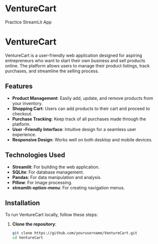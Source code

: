 # VentureCart
Practice StreamLit App
# VentureCart

VentureCart is a user-friendly web application designed for aspiring entrepreneurs who want to start their own business and sell products online. The platform allows users to manage their product listings, track purchases, and streamline the selling process.

## Features

- **Product Management**: Easily add, update, and remove products from your inventory.
- **Shopping Cart**: Users can add products to their cart and proceed to checkout.
- **Purchase Tracking**: Keep track of all purchases made through the platform.
- **User -Friendly Interface**: Intuitive design for a seamless user experience.
- **Responsive Design**: Works well on both desktop and mobile devices.

## Technologies Used

- **Streamlit**: For building the web application.
- **SQLite**: For database management.
- **Pandas**: For data manipulation and analysis.
- **Pillow**: For image processing.
- **streamlit-option-menu**: For creating navigation menus.

## Installation

To run VentureCart locally, follow these steps:

1. **Clone the repository**:
   ```bash
   git clone https://github.com/yourusername/VentureCart.git
   cd VentureCart
   
